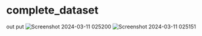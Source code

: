 # complete_dataset
out put 
![Screenshot 2024-03-11 025200](https://github.com/prajwalpmaske/complete_dataset/assets/114854119/25c23a4e-fbb2-45d0-bb1f-466881cc7d6f)
![Screenshot 2024-03-11 025151](https://github.com/prajwalpmaske/complete_dataset/assets/114854119/f8331c2b-218f-4996-8783-8c0dbf085f91)
